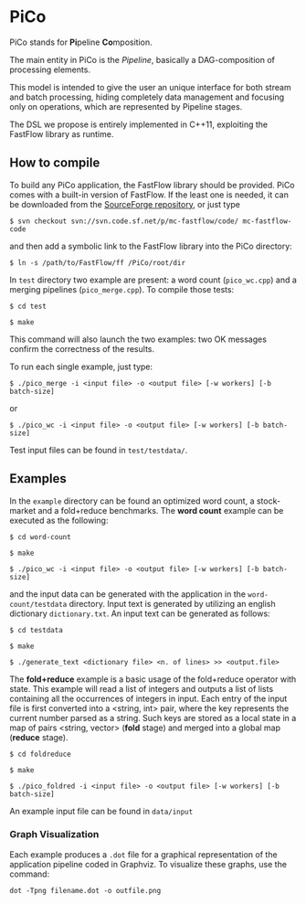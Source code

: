 PiCo
===============

PiCo stands for **Pi**peline **Co**mposition.

The main entity in PiCo is the *Pipeline*, basically a DAG-composition of processing elements. 

This model is intended to give the user an unique interface for both stream and batch processing, hiding completely data management and focusing only on operations, which are represented by Pipeline stages. 

The DSL we propose is entirely implemented in C++11, exploiting the FastFlow library as runtime.

## How to compile
To build any PiCo application, the FastFlow library should be provided.
PiCo comes with a built-in version of FastFlow. If the least one is needed, it can be downloaded from the [SourceForge repository](https://sourceforge.net/projects/mc-fastflow/), or just type

`$ svn checkout svn://svn.code.sf.net/p/mc-fastflow/code/ mc-fastflow-code`

and then add a symbolic link to the FastFlow library into the PiCo directory:

`$ ln -s /path/to/FastFlow/ff /PiCo/root/dir`

In `test` directory two example are present: a word count (`pico_wc.cpp`) and a merging pipelines (`pico_merge.cpp`).
To compile those tests:

`$ cd test`

`$ make`

This command will also launch the two examples: two OK messages confirm the correctness of the results.

To run each single example, just type:

`$ ./pico_merge -i <input file> -o <output file> [-w workers] [-b batch-size]`

or

`$ ./pico_wc -i <input file> -o <output file> [-w workers] [-b batch-size]`

Test input files can be found in `test/testdata/`.

## Examples

In the `example` directory can be found an optimized word count, a stock-market and a fold+reduce benchmarks.
The **word count** example can be executed as the following:

`$ cd word-count`

`$ make`

`$ ./pico_wc -i <input file> -o <output file> [-w workers] [-b batch-size]`

and the input data can be generated with the application in the `word-count/testdata` directory. 
Input text is generated by utilizing an english dictionary `dictionary.txt`.
An input text can be generated as follows:

`$ cd testdata `

`$ make`

`$ ./generate_text <dictionary file> <n. of lines> >> <output.file>`

The **fold+reduce** example is a basic usage of the fold+reduce operator with state. 
This example will read a list of integers and outputs a list of lists containing all the occurrences of integers in input.
Each entry of the input file is first converted into a <string, int> pair, where the key represents the current number parsed as a string.
Such keys are stored as a local state in a map of pairs <string, vector<int>> (**fold** stage) and merged into a global map (**reduce** stage).

`$ cd foldreduce `

`$ make`

`$ ./pico_foldred -i <input file> -o <output file> [-w workers] [-b batch-size] `

An example input file can be found in `data/input`

### Graph Visualization
Each example produces a `.dot` file for a graphical representation of the application pipeline coded in Graphviz.
To visualize these graphs, use the command:

`dot -Tpng filename.dot -o outfile.png`
